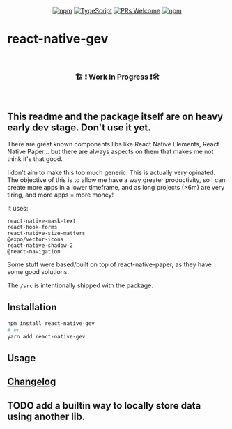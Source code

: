 <!-- <img src=".logo.png" alt=react-native-gev/><br/> -->

<div align="center">

[![npm](https://img.shields.io/npm/v/react-native-gev)](https://www.npmjs.com/package/react-native-gev)
[![TypeScript](https://badgen.net/npm/types/env-var)](http://www.typescriptlang.org/)
[![PRs Welcome](https://img.shields.io/badge/PRs-welcome-brightgreen.svg?style=flat-square)](http://makeapullrequest.com)
[![npm](https://img.shields.io/npm/dw/react-native-gev)](https://www.npmjs.com/package/react-native-gev)
</div>

# react-native-gev

<br/>

<div align="center">
  <h3> 🏗 ❗ Work In Progress ❗🛠 </h3>
</div>

<br/>

## This readme and the package itself are on heavy early dev stage. Don't use it yet.

There are great known components libs like React Native Elements, React Native Paper... but there are always aspects on them that makes me not think it's that good.


I don't aim to make this too much generic. This is actually very opinated. The objective of this is to allow me have a way greater productivity, so I can create more apps in a lower timeframe, and as long projects (>6m) are very tiring, and more apps = more money!

It uses:
```
react-native-mask-text
react-hook-forms
react-native-size-matters
@expo/vector-icons
react-native-shadow-2
@react-navigation
```

Some stuff were based/built on top of react-native-paper, as they have some good solutions.

The `/src` is intentionally shipped with the package.

## Installation
```bash
npm install react-native-gev
# or
yarn add react-native-gev
```

## Usage

## [Changelog](CHANGELOG.md)

## TODO add a builtin way to locally store data using another lib.